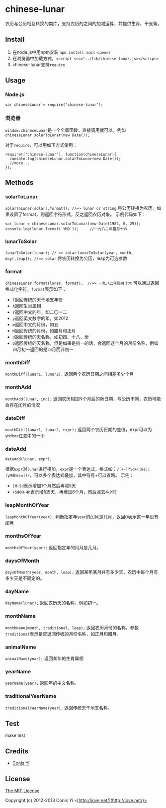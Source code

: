 # chinese-lunar

农历与公历相互转换的类库，支持农历的之间的加减运算，并提供生肖、干支等。

## Install

1. 在node.js中用npm安装 `npm install mail-queuer`
2. 在浏览器中加载方式，`<script src="../lib/chinese-lunar.js></script>`
3. chinese-lunar支持`require`

## Usage

### Node.js

    var chineseLunar = require("chinese-lunar");

### 浏览器

`window.chineseLunar`是一个全局函数，直接调用就可以，例如`chineseLunar.solarToLunar(new Date());`

对于`require`，可以用如下方式使用：

    require(["chinese-lunar"], function(chineseLunar){
      console.log(chineseLunar.solarToLunar(new Date());
      //more...
    });

## Methods

### solarToLunar

`solarToLunar(solar[,format]); //=> lunar or string`
将公历转换为农历，如果设置了format，则返回字符形式，反之返回农历对象。
示例代码如下：

    var lunar = chineseLunar.solarToLunar(new Date(1982, 0, 29));
    console.log(lunar.format('YMD'));     //一九八二年腊月十六

### lunarToSolar

`lunarToSolar(lunar); // => solar`
`lunarToSolar(year, month, day[,leap]); //=> solar`
将农历转换为公历，leap为可选参数

### format
`chineseLunar.format(lunar, format);  //=> 一九八二年腊月十六`
可以通过返回格式化字符，`format`表示如下：

* `T`返回传统的天干地支年份
* `A`返回生肖属相
* `Y`返回中文的年，如二〇一二
* `y`返回英文数字的年，如2012
* `m`返回中文的月份，如五
* `M`返回传统的月份，如腊月和正月
* `d`返回传统的天名称，如初四、十八、卅
* `D`返回传统的天名称，但是如果是初一的话，会返回这个月的月份名称，例如四月初一返回的是四月而非初一

### monthDiff
`monthDiff(lunar1, lunar2);`
返回两个农历日期之间相差多少个月

### monthAdd
`monthAdd(lunar, inc);`
返回农历相加N个月后的新日期，与公历不同，农历可能会存在闰月的情况

### dateDiff
`monthDiff(lunar1, lunar2, expr);`
返回两个农历日期的差值，expr可以为`yMdhms`任意中的一个

### dateAdd
`dateAdd(lunar, expr);`

根据`expr`对`lunar`进行相加，`expr`是一个表达式，格式如：`/[+-]?\d+((ms)|[yMdhmsw])/`，可以多个表达式叠加，其中符号+可以省略。
示例：

* `1M-5d`表示增加1个月然后再减5天
* `+5d6M-4h`表示增加5天，再增加6个月，然后减去4小时

### leapMonthOfYear
`leapMonthOfYear(year);`
判断指定年`year`的闰月是几月，返回0表示这一年没有闰月

### monthsOfYear
`monthsOfYear(year);`
返回指定年的闰月是几月。

### daysOfMonth
`daysOfMonth(year, month, leap);`
返回某年某月共有多少天，农历中每个月有多少天是不固定的。

### dayName
`dayName(lunar);`
返回农历天的名称，例如初一。

### monthName
`monthName(month, traditional, leap);`
返回农历月份的名称，参数`traditional`表示是否返回传统的月份名称，如正月和腊月。

### animalName
`animalName(year);`
返回某年的生肖属相

### yearName
`yearName(year);`
返回年的中文名称。

### traditionalYearName
`traditionalYearName(year);`
返回传统天干地支名称。

## Test

  make test

## Credits

  - [Conis Yi](http://github.com/conis)

## License

[The MIT License](http://opensource.org/licenses/MIT)

Copyright (c) 2012-2013 Conis Yi <[http://iove.net/](http://iove.net/)>
